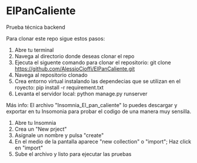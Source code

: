 # ElPanCaliente
Prueba técnica backend

Para clonar este repo sigue estos pasos:
1. Abre tu terminal
2. Navega al directorio donde deseas clonar el repo
3. Ejecuta el siguente comando para clonar el repositorio:
  git clone https://github.com/AlessioCioffi/ElPanCaliente.git
4. Navega al repositorio clonado
5. Crea entorno virtual instalando las dependecias que se utilizan en el royecto:
  pip install -r requirement.txt
6. Levanta el servidor local:
  python manage.py runserver

Más info:
El archivo "Insomnia_El_pan_caliente" lo puedes descargar y exportar en tu Insomonia 
para probar el codigo de una manera muy sensilla.
1. Abre tu Insomnia
2. Crea un "New prject"
3. Asígnale un nombre y pulsa "create"
4. En el medio de la pantalla aparece "new collection" o "import";
   Haz click en "import"
5. Sube el archivo y listo para ejecutar las pruebas

